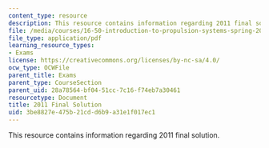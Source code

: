 ```yaml
---
content_type: resource
description: This resource contains information regarding 2011 final solution.
file: /media/courses/16-50-introduction-to-propulsion-systems-spring-2012/3be8827e475b21cdd6b9a31e1f017ec1_MIT16_50S12_final_sol.pdf
file_type: application/pdf
learning_resource_types:
- Exams
license: https://creativecommons.org/licenses/by-nc-sa/4.0/
ocw_type: OCWFile
parent_title: Exams
parent_type: CourseSection
parent_uid: 28a78564-bf04-51cc-7c16-f74eb7a30461
resourcetype: Document
title: 2011 Final Solution
uid: 3be8827e-475b-21cd-d6b9-a31e1f017ec1
---
```

This resource contains information regarding 2011 final solution.